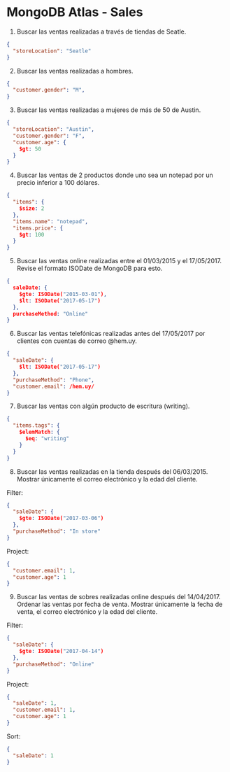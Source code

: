 # MongoDB Atlas - Sales

1. Buscar las ventas realizadas a través de tiendas de Seatle.
```json
{
  "storeLocation": "Seatle"
}
```

2. Buscar las ventas realizadas a hombres.
```json
{
  "customer.gender": "M",
}
```

3. Buscar las ventas realizadas a mujeres de más de 50 de Austin.
```json
{
  "storeLocation": "Austin",
  "customer.gender": "F",
  "customer.age": {
    $gt: 50
  }
}
```

4. Buscar las ventas de 2 productos donde uno sea un notepad por un precio inferior a 100 dólares.
```json
{ 
  "items": {
    $size: 2
  },
  "items.name": "notepad",
  "items.price": {
    $gt: 100
  }
}
```

5. Buscar las ventas online realizadas entre el 01/03/2015 y el 17/05/2017. Revise el formato ISODate de MongoDB para esto.
```json
{
  saleDate: {
    $gte: ISODate("2015-03-01"),
    $lt: ISODate("2017-05-17")
  },
  purchaseMethod: "Online"
}
```

6. Buscar las ventas telefónicas realizadas antes del 17/05/2017 por clientes con cuentas de correo @hem.uy.
```json
{
  "saleDate": {
    $lt: ISODate("2017-05-17")
  },
  "purchaseMethod": "Phone",
  "customer.email": /hem.uy/
}
```

7. Buscar las ventas con algún producto de escritura (writing).
```json
{
  "items.tags": { 
    $elemMatch: { 
      $eq: "writing" 
    } 
  } 
}
```

8. Buscar las ventas realizadas en la tienda después del 06/03/2015. Mostrar únicamente el correo electrónico y la edad del cliente.

Filter:
```json
{
  "saleDate": {
    $gte: ISODate("2017-03-06")
  },
  "purchaseMethod": "In store"
}
```
Project:
```json
{
  "customer.email": 1, 
  "customer.age": 1
}
```

9. Buscar las ventas de sobres realizadas online después del 14/04/2017. Ordenar las ventas por fecha de venta. Mostrar únicamente la fecha de venta, el correo electrónico y la edad del cliente.

Filter:
```json
{
  "saleDate": {
    $gte: ISODate("2017-04-14")
  },
  "purchaseMethod": "Online"
}
```
Project:
```json
{
  "saleDate": 1,
  "customer.email": 1,
  "customer.age": 1
}
```
Sort:
```json
{ 
  "saleDate": 1
}
```